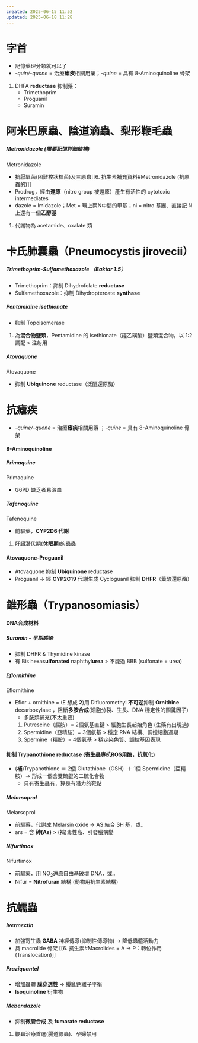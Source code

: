 ```yaml
---
created: 2025-06-15 11:52
updated: 2025-06-18 11:28
---
```

# 字首
- 記憶藥理分類就可以了
- *-quin/-quone* = 治療**瘧疾**相關用藥；*-quine* = 具有 8-Aminoquinoline 骨架
1. DHFA **reductase** 抑制藥：
	- Trimethoprim  
	- Proguanil  
	- Suramin
# 阿米巴原蟲、陰道滴蟲、梨形鞭毛蟲
##### **Met**ro**nidazole** (需要記憶詳細結構)
Metronidazole
- 抗厭氧菌(困難梭狀桿菌)及三原蟲[[6. 抗生素補充資料#Metronidazole (抗原蟲的)]]
- Prodrug，經由**還原**（nitro group 被還原）產生有活性的 cytotoxic intermediates
- dazole = Imidazole；Met = 環上兩N中間的甲基；ni = nitro 基團、直接記 N上還有一個**乙醇基**
1. 代謝物為 acetamide、oxalate 類
# 卡氏肺囊蟲（Pneumocystis jirovecii）
##### Trimethoprim-Sulfamethoxazole （Baktar 1:5）
* Trimethoprim：抑制 Dihydrofolate **reductase**
* Sulfamethoxazole：抑制 Dihydropteroate **synthase**
##### Pentamidine isethionate
- 抑制 Topoisomerase
1. 為**混合物鹽類**，Pentamidine 的 isethionate（羥乙磺酸）鹽類混合物，以 1:2 調配 > 注射用
##### Atova**quone**
Atovaquone
- 抑制 **Ubiquinone** reductase（泛醌還原酶）
# 抗瘧疾
- *-quine/-quone* = 治療**瘧疾**相關用藥 ；*-quine* = 具有 8-Aminoquinoline 骨架
#### 8-Aminoquinoline
##### Prima**quine**
Primaquine
- G6PD 缺乏者易溶血
##### Tafeno**quine**
Tafenoquine
- 前驅藥，**CYP2D6 代謝**
1. 肝臟潛伏期(**休眠期**)的蟲蟲
#### Atovaquone-Proguanil
- Atovaquone 抑制 **Ubiquinone** reductase 
- Proguanil → 經 **CYP2C19** 代謝生成 Cycloguanil 抑制 **DHFR**（葉酸還原酶）
# 錐形蟲（Trypanosomiasis）
#### DNA合成材料
##### Suramin - 早期感染
- 抑制 DHFR & Thymidine kinase
- 有 Bis hexa**sulfonated** naphthyl**urea** > 不能過 BBB (sulfonate + urea)
##### Efl**ornithine**
Eflornithine
- Eflor + ornithine = (E 想成 **2**)用 Difluoromethyl **不可逆**抑制 **Ornithine** decarboxylase ，阻斷**多胺合成**(細胞分裂、生長、DNA 穩定性的關鍵因子)
	- 多胺類補充(不太重要)
	1. Putrescine（腐胺）= 2個氨基直鏈 > 細胞生長起始角色 (生藥有出現過)
	2. Spermidine（亞精胺）= 3個氨基 > 穩定 RNA 結構、調控細胞週期
	3. Spermine（精胺）= 4個氨基 > 穩定染色質、調控基因表現
#### 抑制 Trypanothione reductase (寄生蟲專抗ROS用酶，抗氧化)
- (**補**)Trypanothione ＝ 2個 Glutathione（GSH）＋ 1個 Spermidine（亞精胺）→ 形成一個含雙硫鍵的二硫化合物
	- 只有寄生蟲有，算是有潛力的靶點
##### Mel**ars**oprol
Melarsoprol
- 前驅藥，代謝成 Melarsin oxide → AS 結合 SH 基，或..
- ars = 含 **砷(As)** > (補)毒性高、引發腦病變
##### **Nifur**timox
Nifurtimox
- 前驅藥，用 NO$_2$還原自由基破壞 DNA，或..
- Nifur = **Nitrofuran** 結構 (動物用抗生素結構)
# 抗蠕蟲
##### Ivermectin
- 加強寄生蟲 **GABA** 神經傳導(抑制性傳導物) → 降低蟲體活動力
- 具 macrolide 骨架 [[6. 抗生素#Macrolides = A → P：轉位作用(Translocation)]]
##### Praziquantel
- 增加蟲體 **膜穿透性** → 擾亂鈣離子平衡
- **Isoquinoline** 衍生物 
##### Mebendazole
- 抑制**微管合成** 及 **fumarate reductase**
1. 鞭蟲治療首選(腸道線蟲)、孕婦禁用
